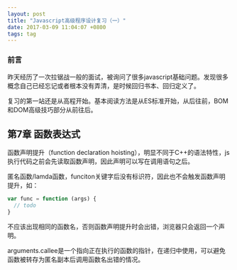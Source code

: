 ```yaml
---
layout: post
title: "Javascript高级程序设计复习（一）"
date: 2017-03-09 11:04:07 +0800
tags: tag
---
```


### 前言

昨天经历了一次拉锯战一般的面试，被询问了很多javascript基础问题。发现很多概念自己已经忘记或者根本没有弄清，是时候回归书本、回归定义了。

复习的第一站还是从高程开始。基本阅读方法是从ES标准开始，从后往前，BOM和DOM高级技巧部分从前往后。

## 第7章 函数表达式

函数声明提升（function declaration hoisting），明显不同于C++的语法特性，js执行代码之前会先读取函数声明，因此声明可以写在调用语句之后。

匿名函数/lamda函数，funciton关键字后没有标识符，因此也不会触发函数声明提升，如：

``` javascript
var func = function (args) {
  // todo
}
```

不应该出现相同的函数名，否则函数声明提升时会出错，浏览器只会返回一个声明。

arguments.callee是一个指向正在执行的函数的指针，在递归中使用，可以避免函数被转存为匿名副本后调用函数名出错的情况。
